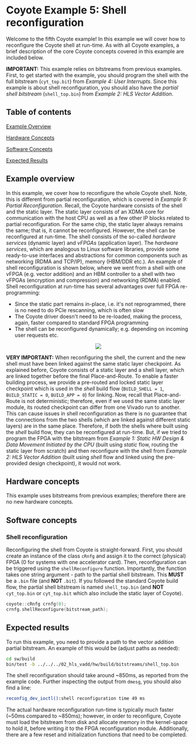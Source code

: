 # Coyote Example 5: Shell reconfiguration
Welcome to the fifth Coyote example! In this example we will cover how to reconfigure the Coyote shell at run-time. As with all Coyote examples, a brief description of the core Coyote concepts covered in this example are included below.

**IMPORTANT:** This example relies on bitstreams from previous examples. First, to get started with the example, you should program the shell with the full bitstream (`cyt_top.bit`) from *Example 4: User Interrupts*. Since this example is about shell reconfiguration, you should also have the *partial shell bitstream* (`shell_top.bin`) from *Example 2: HLS Vector Addition*.

## Table of contents
[Example Overview](#example-overview)

[Hardware Concepts](#hardware-concepts)

[Software Concepts](#software-concepts)

[Expected Results](#expected-results)

## Example overview
In this example, we cover how to reconfigure the whole Coyote shell. Note, this is different from partial reconfiguration, which is covered in *Example 9: Partial Reconfiguration*. Recall, the Coyote hardware consists of the shell and the static layer. The static layer consists of an XDMA core for communication with the host CPU as well as a few other IP blocks related to partial reconfiguration. For the same chip, the static layer always remains the same; that is, it cannot be reconfigured. However, the shell can be reconfigured at run-time. The shell consists of the so-called *hardware services* (dynamic layer) and *vFPGAs* (application layer). The *hardware services*, which are analogous to Linux software libraries, provide some ready-to-use interfaces and abstractions for common components such as networking (RDMA and TCP/IP), memory (HBM/DDR etc.). An example of shell reconfiguration is shown below, where we went from a shell with one vFPGA (e.g. vector addition) and an HBM controller to a shell with two vFPGAs (encryption and compression) and networking (RDMA) enabled. Shell reconfiguration at run-time has several advantages over full FPGA re-programming:
- Since the static part remains in-place, i.e. it's not reprogrammed, there is no need to do PCIe rescanning, which is often slow
- The Coyote driver doesn't need to be re-loaded, making the process, again, faster compared to standard FPGA programming
- The shell can be reconfigured dynamically; e.g. depending on incoming user requests etc.

<div align="center">
  <img src="img/shell_reconfigure.png">
</div>

**VERY IMPORTANT:** When reconfiguring the shell, the current and the new shell must have been linked against the same static layer checkpoint. As explained before, Coyote consists of a static layer and a shell layer, which are linked together before the final Place-and-Route. To enable a faster building process, we provide a pre-routed and locked static layer checkpoint which is used in the *shell* build flow (`BUILD_SHELL = 1`, `BUILD_STATIC = 0`, `BUILD_APP = 0`) for linking. Now, recall that Place-and-Route is not deterministic; therefore, even if we used the same static layer module, its routed checkpoint can differ from one Vivado run to another. This can cause issues in shell reconfiguration as there is no guarantee that the connections from the two shells (which are linked against different static layers) are in the same place. Therefore, if both the shells where built using the *shell* build flow, they can be reconfigured at run-time. But, if we tried to program the FPGA with the bitstream from *Example 1: Static HW Design & Data Movement Initiated by the CPU* (built using *static* flow, routing the static layer from scratch) and then reconfigure with the shell from *Example 2: HLS Vector Addition* (built using *shell* flow and linked using the pre-provided design checkpoint), it would not work.

## Hardware concepts
This example uses bitstreams from previous examples; therefore there are no new hardware concepts.

## Software concepts

### Shell reconfiguration
Reconfiguring the shell from Coyote is straight-forward. First, you should create an instance of the class `cRnfg` and assign it to the correct (physical) FPGA (0 for systems with one accelerator card). Then, reconfiguration can be triggered using the `shellReconfigure` function. Importantly, the function takes one string argument - path to the partial shell bitstream. This **MUST** be a `.bin` file (and **NOT** `.bit`). If you followed the standard Coyote build flow, the partial shell bitstream is named `shell_top.bin` (and **NOT** `cyt_top.bin` or `cyt_top.bit` which also include the static layer of Coyote).
```C++
coyote::cRnfg crnfg(0);
crnfg.shellReconfigure(bitstream_path);
```

## Expected results
To run this example, you need to provide a path to the vector addition partial bitstream. An example of this would be (adjust paths as needed):
```bash
cd sw/build
bin/test -b ../../../02_hls_vadd/hw/build/bitstreams/shell_top.bin
```
The shell reconfiguration should take around ~850ms, as reported from the example code. Further inspecting the output from `dmesg`, you should also find a line:
```bash
reconfig_dev_ioctl():shell reconfiguration time 49 ms
```

The actual hardware reconfiguration run-time is typically much faster (~50ms compared to ~850ms); however, in order to reconfigure, Coyote must load the bitstream from disk and allocate memory in the kernel-space to hold it, before writing it to the FPGA reconfiguration module. Additionally, there are a few reset and initialization functions that need to be completed.
